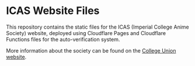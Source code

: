 # ICAS Website Files

This repository contains the static files for the ICAS (Imperial College Anime Society) website, deployed using Cloudflare Pages and Cloudflare Functions files for the auto-verification system.

More information about the society can be found on the [College Union website](https://www.imperialcollegeunion.org/activities/a-to-z/animesoc).
